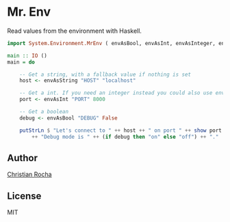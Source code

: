 # Mr. Env

Read values from the environment with Haskell.

```haskell
import System.Environment.MrEnv ( envAsBool, envAsInt, envAsInteger, envAsString )

main :: IO ()
main = do

    -- Get a string, with a fallback value if nothing is set
    host <- envAsString "HOST" "localhost"

    -- Get a int. If you need an integer instead you could also use envAsInteger.
    port <- envAsInt "PORT" 8000

    -- Get a boolean
    debug <- envAsBool "DEBUG" False

    putStrLn $ "Let's connect to " ++ host ++ " on port " ++ show port ++ ". "
        ++ "Debug mode is " ++ (if debug then "on" else "off") ++ "."
```

## Author

[Christian Rocha](https://github.com/meowgorithm)

## License

MIT

